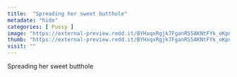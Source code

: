 ```yaml
---
title:  "Spreading her sweet butthole"
metadate: "hide"
categories: [ Pussy ]
image: "https://external-preview.redd.it/BYHxqxRgjk7FganRS5AKNtFYk_oKpndeq6O-clKKzpI.jpg?auto=webp&s=15885b13173cb18093c5fc309724a62a8446af3d"
thumb: "https://external-preview.redd.it/BYHxqxRgjk7FganRS5AKNtFYk_oKpndeq6O-clKKzpI.jpg?width=1080&crop=smart&auto=webp&s=eea46dd9f2a492f3c6969f5c4c3cd75a3d536f0d"
visit: ""
---
```

Spreading her sweet butthole
